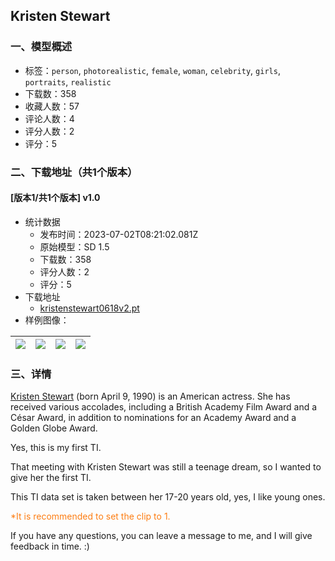 ## Kristen Stewart
### 一、模型概述

- 标签：`person`, `photorealistic`, `female`, `woman`, `celebrity`, `girls`, `portraits`, `realistic`
- 下载数：358
- 收藏人数：57
- 评论人数：4
- 评分人数：2
- 评分：5

### 二、下载地址（共1个版本）

#### [版本1/共1个版本] v1.0

- 统计数据
  - 发布时间：2023-07-02T08:21:02.081Z
  - 原始模型：SD 1.5
  - 下载数：358
  - 评分人数：2
  - 评分：5
- 下载地址
  - [kristenstewart0618v2.pt](https://civitai.com/api/download/models/108522)
- 样例图像：

| <img src="https://image.civitai.com/xG1nkqKTMzGDvpLrqFT7WA/898e4306-343b-47c5-b9d5-b02cf24e7c62/width=450/1389117.jpeg" /> | <img src="https://image.civitai.com/xG1nkqKTMzGDvpLrqFT7WA/bd05f4a1-e80b-4e8e-a986-2cde10b6ad0e/width=450/1388526.jpeg" /> | <img src="https://image.civitai.com/xG1nkqKTMzGDvpLrqFT7WA/7c1c8576-defa-4fd7-a189-5a66eda8b69a/width=450/1388317.jpeg" /> | <img src="https://image.civitai.com/xG1nkqKTMzGDvpLrqFT7WA/f07257c2-3025-4c68-afbf-5f70793ca183/width=450/1383629.jpeg" /> |
| ---- | ---- | ---- | ---- |


### 三、详情
<p><a target="_blank" rel="ugc" href="https://en.wikipedia.org/wiki/Kristen_Stewart">Kristen Stewart</a> (born April 9, 1990) is an American actress. She has received various accolades, including a British Academy Film Award and a César Award, in addition to nominations for an Academy Award and a Golden Globe Award.</p><p>Yes, this is my first TI.</p><p>That meeting with Kristen Stewart was still a teenage dream, so I wanted to give her the first TI.</p><p>This TI data set is taken between her 17-20 years old, yes, I like young ones.</p><p><span style="color:rgb(253, 126, 20)">*It is recommended to set the clip to 1.</span></p><p>If you have any questions, you can leave a message to me, and I will give feedback in time. :)</p><p></p><p></p>